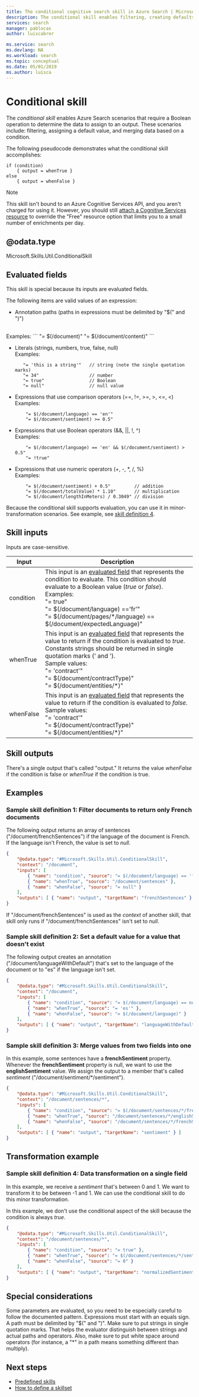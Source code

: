 ```yaml
---
title: The conditional cognitive search skill in Azure Search | Microsoft Docs
description: The conditional skill enables filtering, creating defaults, and merging values.
services: search
manager: pablocas
author: luiscabrer

ms.service: search
ms.devlang: NA
ms.workload: search
ms.topic: conceptual
ms.date: 05/01/2019
ms.author: luisca
---
```



#	Conditional skill

The *conditional skill* enables Azure Search scenarios that require a Boolean operation to determine the data to assign to an output. These scenarios include: filtering, assigning a default value, and merging data based on a condition.

The following pseudocode demonstrates what the conditional skill accomplishes:

```
if (condition) 
    { output = whenTrue } 
else 
    { output = whenFalse } 
```

> [!NOTE]
> This skill isn't bound to an Azure Cognitive Services API, and you aren't charged for using it. However, you should still [attach a Cognitive Services resource](cognitive-search-attach-cognitive-services.md) to override the "Free" resource option that limits you to a small number of enrichments per day.

## @odata.type  
Microsoft.Skills.Util.ConditionalSkill


## Evaluated fields

This skill is special because its inputs are evaluated fields.

The following items are valid values of an expression:

-	Annotation paths (paths in expressions must be delimited by "$(" and ")")
 <br/>
    Examples:
    ```
        "= $(/document)"
        "= $(/document/content)"
    ```

-  Literals (strings, numbers, true, false, null) <br/>
    Examples:
    ```
       "= 'this is a string'"   // string (note the single quotation marks)
       "= 34"                   // number
       "= true"                 // Boolean
       "= null"                 // null value
    ```

-  Expressions that use comparison operators (==, !=, >=, >, <=, <) <br/>
    Examples:
    ```
        "= $(/document/language) == 'en'"
        "= $(/document/sentiment) >= 0.5"
    ```

-	Expressions that use Boolean operators  (&&, ||, !, ^) <br/>
    Examples:
    ```
        "= $(/document/language) == 'en' && $(/document/sentiment) > 0.5"
        "= !true"
    ```

-	Expressions that use numeric operators (+, -, \*, /, %) <br/>
    Examples: 
    ```
        "= $(/document/sentiment) + 0.5"         // addition
        "= $(/document/totalValue) * 1.10"       // multiplication
        "= $(/document/lengthInMeters) / 0.3049" // division
    ```

Because the conditional skill supports evaluation, you can use it in minor-transformation scenarios. See example, see [skill definition 4](#transformation-examples).

## Skill inputs
Inputs are case-sensitive.

| Input	  | Description |
|-------------|-------------|
| condition   | This input is an [evaluated field](#evaluated-fields) that represents the condition to evaluate. This condition should evaluate to a Boolean value (*true* or *false*).   <br/>  Examples: <br/> "= true" <br/> "= $(/document/language) =='fr'" <br/> "= $(/document/pages/\*/language) == $(/document/expectedLanguage)" <br/> |
| whenTrue    | This input is an [evaluated field](#evaluated-fields) that represents the value to return if the condition is evaluated to *true*. Constants strings should be returned in single quotation marks (' and '). <br/>Sample values: <br/> "= 'contract'"<br/>"= $(/document/contractType)" <br/> "= $(/document/entities/\*)" <br/> |
| whenFalse   | This input is an [evaluated field](#evaluated-fields) that represents the value to return if the condition is evaluated to *false*. <br/>Sample values: <br/> "= 'contract'"<br/>"= $(/document/contractType)" <br/> "= $(/document/entities/\*)" <br/>

## Skill outputs
There's a single output that's called "output." It returns the value *whenFalse* if the condition is false or *whenTrue* if the condition is true.

## Examples

###	Sample skill definition 1: Filter documents to return only French documents

The following output returns an array of sentences ("/document/frenchSentences") if the language of the document is French. If the language isn't French, the value is set to *null*.

```json
{
    "@odata.type": "#Microsoft.Skills.Util.ConditionalSkill",
    "context": "/document",
    "inputs": [
        { "name": "condition", "source": "= $(/document/language) == 'fr'" },
        { "name": "whenTrue", "source": "/document/sentences" },
        { "name": "whenFalse", "source": "= null" }
    ],
    "outputs": [ { "name": "output", "targetName": "frenchSentences" } ]
}
```
If "/document/frenchSentences" is used as the *context* of another skill, that skill only runs if "/document/frenchSentences" isn't set to *null*.


###	Sample skill definition 2: Set a default value for a value that doesn't exist

The following output creates an annotation ("/document/languageWithDefault") that's set to the language of the document or to "es" if the language isn't set.

```json
{
    "@odata.type": "#Microsoft.Skills.Util.ConditionalSkill",
    "context": "/document",
    "inputs": [
        { "name": "condition", "source": "= $(/document/language) == null" },
        { "name": "whenTrue", "source": "= 'es'" },
        { "name": "whenFalse", "source": "= $(/document/language)" }
    ],
    "outputs": [ { "name": "output", "targetName": "languageWithDefault" } ]
}
```

###	Sample skill definition 3: Merge values from two fields into one

In this example, some sentences have a **frenchSentiment** property. Whenever the **frenchSentiment** property is null, we want to use the **englishSentiment** value. We assign the output to a member that's called *sentiment* ("/document/sentiment/*/sentiment").

```json
{
    "@odata.type": "#Microsoft.Skills.Util.ConditionalSkill",
    "context": "/document/sentences/*",
    "inputs": [
        { "name": "condition", "source": "= $(/document/sentences/*/frenchSentiment) == null" },
        { "name": "whenTrue", "source": "/document/sentences/*/englishSentiment" },
        { "name": "whenFalse", "source": "/document/sentences/*/frenchSentiment" }
    ],
    "outputs": [ { "name": "output", "targetName": "sentiment" } ]
}
```

## Transformation example
###	Sample skill definition 4: Data transformation on a single field

In this example, we receive a *sentiment* that's between 0 and 1. We want to transform it to be between -1 and 1. We can use the conditional skill to do this minor transformation.

In this example, we don't use the conditional aspect of the skill because the condition is always *true*.

```json
{
    "@odata.type": "#Microsoft.Skills.Util.ConditionalSkill",
    "context": "/document/sentences/*",
    "inputs": [
        { "name": "condition", "source": "= true" },
        { "name": "whenTrue", "source": "= $(/document/sentences/*/sentiment) * 2 - 1" },
        { "name": "whenFalse", "source": "= 0" }
    ],
    "outputs": [ { "name": "output", "targetName": "normalizedSentiment" } ]
}
```

## Special considerations
Some parameters are evaluated, so you need to be especially careful to follow the documented pattern. Expressions must start with an equals sign. A path must be delimited by "$(" and ")". Make sure to put strings in single quotation marks. That helps the evaluator distinguish between strings and actual paths and operators. Also, make sure to put white space around operators (for instance, a "*" in a path means something different than multiply).


## Next steps

+ [Predefined skills](cognitive-search-predefined-skills.md)
+ [How to define a skillset](cognitive-search-defining-skillset.md)
